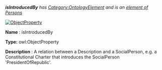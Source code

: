 ___isIntroducedBy__ 
 has
 [Category:OntologyElement](../../Category/OntologyElement "Category:OntologyElement") 
 and is an
 [element of](../../Property/ElementOf "Property:ElementOf") 
[Persons](../../Submissions/Persons "Submissions:Persons")_




  





[![ObjectProperty](../../images/thumb/c/c3/ObjectProperty.gif/45px-ObjectProperty.gif)](../../Image/ObjectProperty.gif "ObjectProperty")


__Name__ 
 : isIntroducedBy
 



__Type:__ 
 owl:ObjectProperty
 



__Description__ 
 : A relation between a Description and a SocialPerson, e.g. a Constitutional Charter that introduces the SocialPerson 'PresidentOfRepublic'.